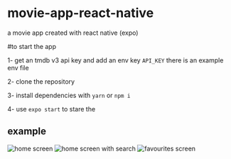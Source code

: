 # movie-app-react-native
a movie app created with react native (expo) 


#to start the app

1- get an tmdb v3 api key and add an env key `API_KEY` there is an example env file

2- clone the repository

3- install dependencies with `yarn` or `npm i`

4- use `expo start` to stare the


## example
![home screen](https://e.top4top.io/p_1835s65n71.jpg)
![home screen with search](https://f.top4top.io/p_1835035td1.jpg)
![favourites screen](https://d.top4top.io/p_1835txhqw1.jpg)
